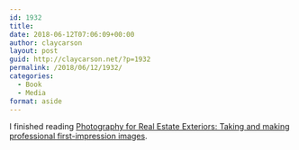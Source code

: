 ```yaml
---
id: 1932
title: 
date: 2018-06-12T07:06:09+00:00
author: claycarson
layout: post
guid: http://claycarson.net/?p=1932
permalink: /2018/06/12/1932/
categories:
  - Book
  - Media
format: aside
---
```

I finished reading [Photography for Real Estate Exteriors: Taking and making professional first-impression images](https://www.amazon.com/Photography-Real-Estate-Exteriors-first-impression-ebook/dp/B078YY865F/ref=asap_bc?ie=UTF8).